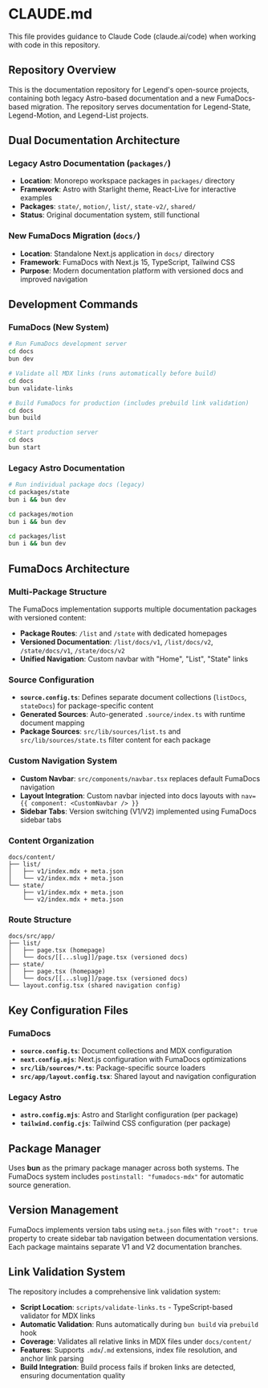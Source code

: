 # CLAUDE.md

This file provides guidance to Claude Code (claude.ai/code) when working with code in this repository.

## Repository Overview

This is the documentation repository for Legend's open-source projects, containing both legacy Astro-based documentation and a new FumaDocs-based migration. The repository serves documentation for Legend-State, Legend-Motion, and Legend-List projects.

## Dual Documentation Architecture

### Legacy Astro Documentation (`packages/`)
- **Location**: Monorepo workspace packages in `packages/` directory
- **Framework**: Astro with Starlight theme, React-Live for interactive examples
- **Packages**: `state/`, `motion/`, `list/`, `state-v2/`, `shared/`
- **Status**: Original documentation system, still functional

### New FumaDocs Migration (`docs/`)
- **Location**: Standalone Next.js application in `docs/` directory 
- **Framework**: FumaDocs with Next.js 15, TypeScript, Tailwind CSS
- **Purpose**: Modern documentation platform with versioned docs and improved navigation

## Development Commands

### FumaDocs (New System)
```bash
# Run FumaDocs development server
cd docs
bun dev

# Validate all MDX links (runs automatically before build)
cd docs
bun validate-links

# Build FumaDocs for production (includes prebuild link validation)
cd docs
bun build

# Start production server
cd docs
bun start
```

### Legacy Astro Documentation
```bash
# Run individual package docs (legacy)
cd packages/state
bun i && bun dev

cd packages/motion  
bun i && bun dev

cd packages/list
bun i && bun dev
```

## FumaDocs Architecture

### Multi-Package Structure
The FumaDocs implementation supports multiple documentation packages with versioned content:

- **Package Routes**: `/list` and `/state` with dedicated homepages
- **Versioned Documentation**: `/list/docs/v1`, `/list/docs/v2`, `/state/docs/v1`, `/state/docs/v2`
- **Unified Navigation**: Custom navbar with "Home", "List", "State" links

### Source Configuration
- **`source.config.ts`**: Defines separate document collections (`listDocs`, `stateDocs`) for package-specific content
- **Generated Sources**: Auto-generated `.source/index.ts` with runtime document mapping
- **Package Sources**: `src/lib/sources/list.ts` and `src/lib/sources/state.ts` filter content for each package

### Custom Navigation System
- **Custom Navbar**: `src/components/navbar.tsx` replaces default FumaDocs navigation
- **Layout Integration**: Custom navbar injected into docs layouts with `nav={{ component: <CustomNavbar /> }}`
- **Sidebar Tabs**: Version switching (V1/V2) implemented using FumaDocs sidebar tabs

### Content Organization
```
docs/content/
├── list/
│   ├── v1/index.mdx + meta.json  
│   └── v2/index.mdx + meta.json
└── state/
    ├── v1/index.mdx + meta.json
    └── v2/index.mdx + meta.json
```

### Route Structure
```
docs/src/app/
├── list/
│   ├── page.tsx (homepage)
│   └── docs/[[...slug]]/page.tsx (versioned docs)
├── state/  
│   ├── page.tsx (homepage)
│   └── docs/[[...slug]]/page.tsx (versioned docs)
└── layout.config.tsx (shared navigation config)
```

## Key Configuration Files

### FumaDocs
- **`source.config.ts`**: Document collections and MDX configuration
- **`next.config.mjs`**: Next.js configuration with FumaDocs optimizations  
- **`src/lib/sources/*.ts`**: Package-specific source loaders
- **`src/app/layout.config.tsx`**: Shared layout and navigation configuration

### Legacy Astro
- **`astro.config.mjs`**: Astro and Starlight configuration (per package)
- **`tailwind.config.cjs`**: Tailwind CSS configuration (per package)

## Package Manager

Uses **bun** as the primary package manager across both systems. The FumaDocs system includes `postinstall: "fumadocs-mdx"` for automatic source generation.

## Version Management

FumaDocs implements version tabs using `meta.json` files with `"root": true` property to create sidebar tab navigation between documentation versions. Each package maintains separate V1 and V2 documentation branches.

## Link Validation System

The repository includes a comprehensive link validation system:

- **Script Location**: `scripts/validate-links.ts` - TypeScript-based validator for MDX links
- **Automatic Validation**: Runs automatically during `bun build` via `prebuild` hook
- **Coverage**: Validates all relative links in MDX files under `docs/content/`
- **Features**: Supports `.mdx`/`.md` extensions, index file resolution, and anchor link parsing
- **Build Integration**: Build process fails if broken links are detected, ensuring documentation quality